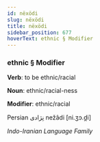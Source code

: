 ```yaml
---
id: nëxödi
slug: nëxödi
title: nëxödi
sidebar_position: 677
hoverText: ethnic § Modifier
---
```


### ethnic § Modifier

**Verb**: to be ethnic/racial

**Noun**: ethnic/racial-ness

**Modifier**: ethnic/racial

Persian نِژادی nežâdi [ni.ʒɔ.d̪i]

*Indo-Iranian Language Family*